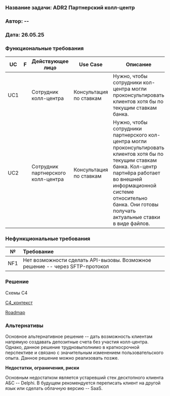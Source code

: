 ### <a name="_b7urdng99y53"></a>**Название задачи: ADR2 Партнерский колл-центр** 
### <a name="_hjk0fkfyohdk"></a>**Автор: --**
### <a name="_uanumrh8zrui"></a>**Дата: 26.05.25**
### <a name="_3bfxc9a45514"></a>**Функциональные требования**

| UC | F  |  Действующее лицо  | Use Case  | Описание  |
|----|----|--------------------|-----------|-----------|
| UC1 |   | Сотрудник колл-центра  |  Консультация по ставкам | Нужно, чтобы сотрудники кол-центра могли проконсультировать клиентов хотя бы по текущим ставкам банка.   |
| UC2 |  | Сотрудник партнерского колл-центра  |  Консультация по ставкам | Нужно, чтобы сотрудники партнерского кол-центра могли проконсультировать клиентов хотя бы по текущим ставкам банка. Кол-центр партнёра работает во внешней информационной системе относительно банка. Они готовы получать актуальные ставки в виде файлов.    |



### <a name="_u8xz25hbrgql"></a>**Нефункциональные требования**

|**№**|**Требование**|
| :-: | :- |
| NF1 | Нет возможности сделать API-вызовы. Возможное решение -- через SFTP-протокол |


### <a name="_qmphm5d6rvi3"></a>**Решение**

Схемы C4

[С4_контекст](https://github.com/roman-timo/architecture-standart/blob/main/Task4/C4_%D0%BA%D0%BE%D0%BD%D1%82%D0%B5%D0%BA%D1%81%D1%82_%D0%9F%D0%B0%D1%80%D1%82%D0%BD%D0%B5%D1%80%D1%81%D0%BA%D0%B8%D0%B8%CC%86_%D0%9A%D0%A6.drawio.png)

[Roadmap](https://github.com/roman-timo/architecture-standart/blob/main/Task4/RoadMap_bank_Standart-Roadmap.drawio.png)



### <a name="_bjrr7veeh80c"></a>**Альтернативы**
Основное альтернативное решение -- дать возможность клиентам напрямую создавать депозитные счета без участия колл-центра. Однако, данное решение трудновыполнимо в краткосрочной перспективе и связано с значительным изменением пользовательского опыта. Данное решение можно реализовать позже.

**Недостатки, ограничения, риски**

Основным недостатком является устаревший стек десктопного клиента АБС -- Delphi. В будущем рекомендуется переписать клиент на другой язык или сделать облачную версию -- SaaS.

